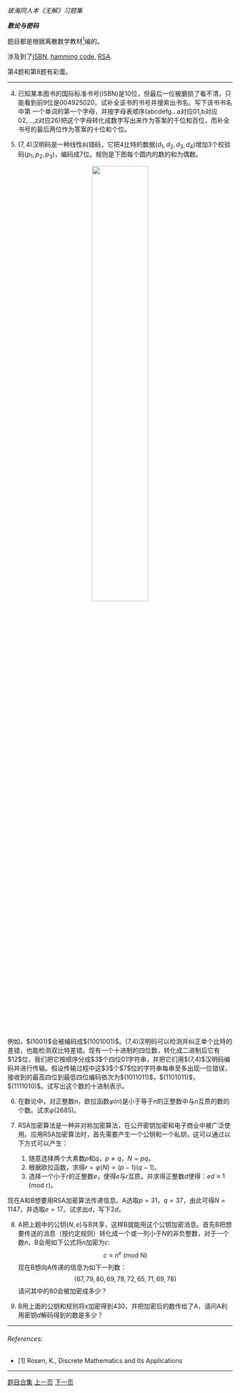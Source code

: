 
_玻海同人本《无解》习题集_

***数论与密码***

题目都是根据离散数学教材[<sup>1</sup>](#refer-1)编的。

涉及到了[ISBN](https://en.wikipedia.org/wiki/International_Standard_Book_Number), [hamming code](https://en.wikipedia.org/wiki/Hamming_code), [RSA](https://en.wikipedia.org/wiki/RSA_(cryptosystem)).

第4题和第8题有彩蛋。

---

4. 已知某本图书的国际标准书号(ISBN)是10位，但最后一位被磨损了看不清，只能看到前9位是004925020。试补全该书的书号并搜索出书名。写下该书书名中第 一个单词的第一个字母，并按字母表顺序(abcdefg...a对应01,b对应02,...,z对应26)把这个字母转化成数字写出来作为答案的千位和百位，而补全书号的最后两位作为答案的十位和个位。<!--1605 Physics and Beyond-->

5. $(7,4)$汉明码是一种线性纠错码，它把$4$比特的数据$(d_1,d_2,d_3,d_4)$增加$3$个校验码$(p_1,p_2,p_3)$，编码成$7$位。规则是下图每个圆内的数的和为偶数。
<center>
<img src="https://upload.wikimedia.org/wikipedia/commons/b/b0/Hamming%287%2C4%29.svg" width="50%" height="50%">
</center>
例如，$(1001)$会被编码成$(1001001)$。(7,4)汉明码可以检测并纠正单个比特的差错，也能检测双比特差错。现有一个十进制的四位数，转化成二进制后它有$12$位，我们把它按顺序分成$3$个四位01字符串，并把它们用$(7,4)$汉明码编码并进行传输。假设传输过程中这$3$个$7$位的字符串每串至多出现一位错误，接收到的最高四位到最低四位编码依次为$(1011011)$，$(1101011)$，$(1111010)$。试写出这个数的十进制表示。<!--3019-->

6. 在数论中，对正整数$n$，欧拉函数$\varphi(n)$是小于等于$n$的正整数中与$n$互质的数的个数。试求$\varphi(2685)$。<!--1424-->

7. RSA加密算法是一种非对称加密算法，在公开密钥加密和电子商业中被广泛使用。应用RSA加密算法时，首先需要产生一个公钥和一个私钥，这可以通过以下方式可以产生：

    1. 随意选择两个大素数$p$和$q$，$p \neq q$，$N=pq$。
    2. 根据欧拉函数，求得$r=\varphi(N)=(p-1)(q-1)$。
    3. 选择一个小于$r$的正整数$e$，使得$e$与$r$互质。并求得正整数$d$使得：$ed \equiv 1 \text{ (mod r)}$。

  现在A和B想要用RSA加密算法传递信息。A选取$p=31$，$q=37$，由此可得$N=1147$，并选取$e=17$。试求出$d$，写下$2d$。<!--1906,d=953-->

8. A把上题中的公钥$(N,e)$与B共享，这样B就能用这个公钥加密消息。首先B把想要传送的消息（按约定规则）转化成一个或一列小于$N$的非负整数，对于一个数$n$，B会用如下公式将$n$加密为$c$:
$$c\equiv n^e \text{ (mod N)}$$
现在B想向A传递的信息为如下一列数：
$$(67, 79, 80, 69, 78, 72, 65, 71, 69, 78)$$
请问其中的$80$会被加密成多少？<!--820 COPENHAGEN-->

9. B用上面的公钥和规则将$x$加密得到$430$，并把加密后的数传给了A，请问A利用密钥$d$解码得到的数是多少？<!--711-->


---

###### References:

<div id="refer-1"></div>

- [1] Rosen, K., Discrete Mathematics and Its Applications

---

[题目合集](archive/bh-ps)
[上一页](archive/bh-ps-counting)
[下一页](archive/bh-ps-graph-theory)